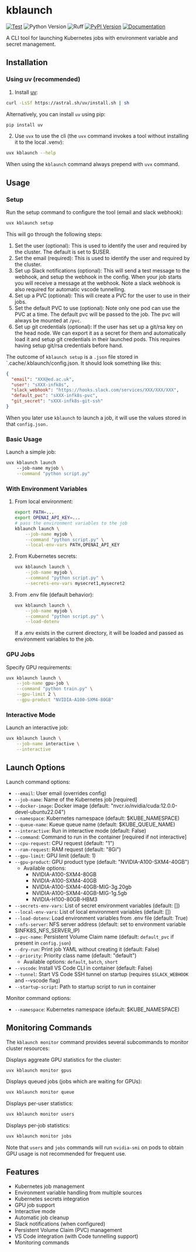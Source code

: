 # kblaunch

[![Test](https://github.com/gautierdag/kblaunch/actions/workflows/test.yaml/badge.svg)](https://github.com/gautierdag/kblaunch/actions/workflows/test.yaml)
![Python Version](https://img.shields.io/badge/python-3.9+-blue)
![Ruff](https://img.shields.io/badge/linter-ruff-blue)
[![PyPI Version](https://img.shields.io/pypi/v/kblaunch)](https://pypi.org/project/kblaunch/)
[![Documentation](https://img.shields.io/badge/docs-pdoc-blue)](https://gautierdag.github.io/kblaunch/)

A CLI tool for launching Kubernetes jobs with environment variable and secret management.

## Installation

### Using uv (recommended)

1. Install [uv](https://docs.astral.sh/uv/getting-started/installation/):

```bash
curl -LsSf https://astral.sh/uv/install.sh | sh
```

Alternatively, you can install `uv` using pip:

```bash
pip install uv
```

2. Use `uvx` to use the cli (the `uvx` command invokes a tool without installing it to the local .venv):

```bash
uvx kblaunch --help
```

When using the `kblaunch` command always prepend with `uvx` command.

## Usage

### Setup

Run the setup command to configure the tool (email and slack webhook):

```bash
uvx kblaunch setup
```

This will go through the following steps:

1. Set the user (optional): This is used to identify the user and required by the cluster. The default is set to $USER.
2. Set the email (required): This is used to identify the user and required by the cluster.
3. Set up Slack notifications (optional): This will send a test message to the webhook, and setup the webhook in the config. When your job starts you will receive a message at the webhook. Note a slack webhook is also required for automatic vscode tunnelling. 
4. Set up a PVC (optional): This will create a PVC for the user to use in their jobs.
5. Set the default PVC to use (optional): Note only one pod can use the PVC at a time. The default pvc will be passed to the job. The pvc will always be mounted at `/pvc`.
6. Set up git credentials (optional): If the user has set up a git/rsa key on the head node. We can export it as a secret for them and automatically load it and setup git credentials in their launched pods. This requires having setup git/rsa credentials before hand.

The outcome of `kblaunch setup` is a `.json` file stored in `.cache/.kblaunch/config.json. It should look something like this:

```json
{
  "email": "XXX@ed.ac.uk",
  "user": "sXXX-infk8s",
  "slack_webhook": "https://hooks.slack.com/services/XXX/XXX/XXX",
  "default_pvc": "sXXX-infk8s-pvc",
  "git_secret": "sXXX-infk8s-git-ssh"
}
```

When you later use `kblaunch` to launch a job, it will use the values stored in that `config.json.`

### Basic Usage

Launch a simple job:

```bash
uvx kblaunch launch
    --job-name myjob \
    --command "python script.py"
```

### With Environment Variables

1. From local environment:

    ```bash
    export PATH=...
    export OPENAI_API_KEY=...
    # pass the environment variables to the job
    kblaunch launch \
        --job-name myjob \
        --command "python script.py" \
        --local-env-vars PATH,OPENAI_API_KEY
    ```

2. From Kubernetes secrets:

    ```bash
    uvx kblaunch launch \
        --job-name myjob \
        --command "python script.py" \
        --secrets-env-vars mysecret1,mysecret2
    ```

3. From .env file (default behavior):

    ```bash
    uvx kblaunch launch \
        --job-name myjob \
        --command "python script.py" \
        --load-dotenv
    ```

    If a .env exists in the current directory, it will be loaded and passed as environment variables to the job.

### GPU Jobs

Specify GPU requirements:

```bash
uvx kblaunch launch \
    --job-name gpu-job \
    --command "python train.py" \
    --gpu-limit 2 \
    --gpu-product "NVIDIA-A100-SXM4-80GB"
```

### Interactive Mode

Launch an interactive job:

```bash
uvx kblaunch launch \
    --job-name interactive \
    --interactive
```

## Launch Options

Launch command options:

- `--email`: User email (overrides config)
- `--job-name`: Name of the Kubernetes job [required]
- `--docker-image`: Docker image (default: "nvcr.io/nvidia/cuda:12.0.0-devel-ubuntu22.04")
- `--namespace`: Kubernetes namespace (default: $KUBE_NAMESPACE)
- `--queue-name`: Kueue queue name (default: $KUBE_QUEUE_NAME)
- `--interactive`: Run in interactive mode (default: False)
- `--command`: Command to run in the container [required if not interactive]
- `--cpu-request`: CPU request (default: "1")
- `--ram-request`: RAM request (default: "8Gi")
- `--gpu-limit`: GPU limit (default: 1)
- `--gpu-product`: GPU product type (default: "NVIDIA-A100-SXM4-40GB")
  - Available options:
    - NVIDIA-A100-SXM4-80GB
    - NVIDIA-A100-SXM4-40GB
    - NVIDIA-A100-SXM4-40GB-MIG-3g.20gb
    - NVIDIA-A100-SXM4-40GB-MIG-1g.5gb
    - NVIDIA-H100-80GB-HBM3
- `--secrets-env-vars`: List of secret environment variables (default: [])
- `--local-env-vars`: List of local environment variables (default: [])
- `--load-dotenv`: Load environment variables from .env file (default: True)
- `--nfs-server`: NFS server address (default: set to environment variable $INFK8S_NFS_SERVER_IP)
- `--pvc-name`: Persistent Volume Claim name (default: `default_pvc` if present in `config.json`)
- `--dry-run`: Print job YAML without creating it (default: False)
- `--priority`: Priority class name (default: "default")
  - Available options: `default`, `batch`, `short`
- `--vscode`: Install VS Code CLI in container (default: False)
- `--tunnel`: Start VS Code SSH tunnel on startup (requires `$SLACK_WEBHOOK` and --vscode flag)
- `--startup-script`: Path to startup script to run in container

Monitor command options:

- `--namespace`: Kubernetes namespace (default: $KUBE_NAMESPACE)

## Monitoring Commands

The `kblaunch monitor` command provides several subcommands to monitor cluster resources:

Displays aggreate GPU statistics for the cluster:

```bash
uvx kblaunch monitor gpus
```

Displays queued jobs (jobs which are waiting for GPUs):

```bash
uvx kblaunch monitor queue
```

Displays per-user statistics:

```bash
uvx kblaunch monitor users
```

Displays per-job statistics:

```bash
uvx kblaunch monitor jobs
```

Note that `users` and `jobs` commands will run `nvidia-smi` on pods to obtain GPU usage is not recommended for frequent use.

## Features

- Kubernetes job management
- Environment variable handling from multiple sources
- Kubernetes secrets integration
- GPU job support
- Interactive mode
- Automatic job cleanup
- Slack notifications (when configured)
- Persistent Volume Claim (PVC) management
- VS Code integration (with Code tunnelling support)
- Monitoring commands
